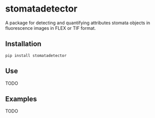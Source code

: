 # stomatadetector

A package for detecting and quantifying attributes stomata objects in fluorescence images in FLEX or TIF format. 

## Installation

`pip install stomatadetector`

## Use

TODO

## Examples

TODO

